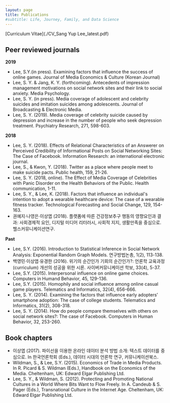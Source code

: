 ```yaml
---
layout: page
title: Publications
#subtitle: Life, Journey, Family, and Data Science
---
```


[Curriculum Vitae](./CV_Sang Yup Lee_latest.pdf)

## Peer reviewed journals
**2019**
- Lee, S.Y.(in press). Examining factors that influence the success of online games. Journal of Media Economics & Culture (Korean Journal)
- Lee, S. Y. & Jang, K. Y. (forthcoming). Antecedents of impression management motivations on social network sites and their link to social anxiety. Media Psychology.
- Lee, S. Y. (in press). Media coverage of adolescent and celebrity suicides and imitation suicides among adolescents. Journal of Broadcasting & Electronic Media.
- Lee, S. Y. (2019). Media coverage of celebrity suicide caused by depression and increase in the number of people who seek depression treatment. Psychiatry Research, 271, 598-603.

**2018**
- Lee, S. Y. (2018). Effects of Relational Characteristics of an Answerer on Perceived Credibility of Informational Posts on Social Networking Sites: The Case of Facebook. Information Research: an international electronic journal. 
- Lee, S., & Kwon, Y. (2018). Twitter as a place where people meet to make suicide pacts. Public health, 159, 21-26. 
- Lee, S. Y. (2018, online). The Effect of Media Coverage of Celebrities with Panic Disorder on the Health Behaviors of the Public. Health communication, 1-11. 
- Lee, S. Y., & Lee, K. (2018). Factors that influence an individual's intention to adopt a wearable healthcare device: The case of a wearable fitness tracker. Technological Forecasting and Social Change, 129, 154-163.
- 권예지∙나영은∙이상엽 (2018). 플랫폼에 따른 건강정보추구 행동의 영향요인과 결과: 사회경제적 요인, 디지털 미디어 리터러시, 사회적 지지, 생활만족을 중심으로. 헬스커뮤니케이션연구.

**Past**
- Lee, S.Y. (2016). Introduction to Statistical Inference in Social Network Analysis: Exponential Random Graph Models. 연구방법논총, 1(2), 113-138.
- 백영민∙이상엽∙유경한 (2016). 위기의 순간인가 기회의 순간인가?: 언론학 교육과정(curriculum) 개선의 성공을 위한 시론. 사이버커뮤니케이션 학보, 33(4), 5-37. 
- Lee, S.Y. (2015). Interpersonal influence on online game choices. Computers in Humand Behavior, 45, 129-136.
- Lee, S.Y. (2015). Homophily and social influence among online casual game players. Telematics and Informatics, 32(4), 656-666.
- Lee, S. Y. (2014). Examining the factors that influence early adopters’ smartphone adoption: The case of college students. Telematics and Informatics, 31(2), 308-318.
- Lee, S. Y. (2014). How do people compare themselves with others on social network sites?: The case of 	Facebook. Computers in Human Behavior, 32, 253-260.

## Book chapters
- 이상엽 (2017). 파이선을 이용한 온라인 데이터 분석 방법 소개: 텍스트 데이터를 중심으로. In 한국언론학회 (Eds.), 데이터 시대의 언론학 연구, 커뮤니케이션북스.
- Wildman, S., & Lee, S.Y. (2015). Economics of Trade in Media Products. In R. Picard & S. Wildman (Eds.), Handbook on the Economics of the Media. Cheltenham, UK: Edward Elgar Publishing Ltd.
- Lee, S. Y., & Wildman, S. (2012). Protecting and Promoting National Cultures in a World Where Bits Want to Flow Freely. In A. Candeub & S. Pager (Eds.), Transnational Culture in the Internet Age. Cheltenham, UK: Edward Elgar Publishing Ltd.


